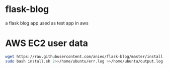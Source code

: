 # flask-blog
a flask blog app used as test app in aws
# AWS EC2 user data
```sh
wget https://raw.githubusercontent.com/anieo/flask-blog/master/install.sh
sudo bash install.sh 2>>/home/ubuntu/err.log >>/home/ubuntu/output.log
```